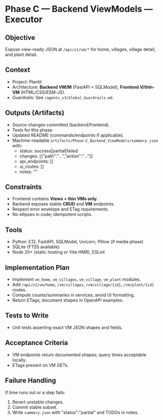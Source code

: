 # Phase C — Backend ViewModels — Executor

## Objective
Expose view-ready JSON at `/api/v1/vm/*` for home, villages, village detail, and plant detail.

## Context
- Project: Plantit
- Architecture: **Backend VM/M** (FastAPI + SQLModel), **Frontend V/thin-VM** (HTML/CSS/ESM-JS).
- Guardrails: See `/agents_v3/Global_Guardrails.md`.

## Outputs (Artifacts)
- Source changes committed (backend/frontend).
- Tests for this phase.
- Updated README (commands/endpoints if applicable).
- Machine-readable `artifacts/Phase-C_Backend_ViewModels/summary.json` with:
  - status: success|partial|failed
  - changes: [{"path":"...","action":"..."}]
  - api_endpoints: []
  - ui_routes: []
  - notes: ""

## Constraints
- Frontend contains **Views + thin VMs only**.
- Backend exposes stable **CRUD** and **VM** endpoints.
- Respect error envelope and ETag requirements.
- No ellipses in code; idempotent scripts.

## Tools
- Python 3.12, FastAPI, SQLModel, Uvicorn, Pillow (if media phase)
- SQLite (FTS5 available)
- Node 20+ (static hosting or Vite HMR), ESLint

## Implementation Plan
- Implement `vm_home`, `vm_villages`, `vm_village`, `vm_plant` modules.
- Add `/api/v1/vm/home`, `/vm/villages`, `/vm/village/{id}`, `/vm/plant/{id}` routes.
- Compute counts/summaries in services; avoid UI formatting.
- Return ETags; document shapes in OpenAPI examples.

## Tests to Write
- Unit tests asserting exact VM JSON shapes and fields.

## Acceptance Criteria
- VM endpoints return documented shapes; query times acceptable locally.
- ETags present on VM GETs.

## Failure Handling
If time runs out or a step fails:
1) Revert unstable changes.
2) Commit stable subset.
3) Write `summary.json` with "status":"partial" and TODOs in notes.
